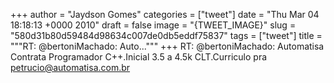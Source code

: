 
+++
author = "Jaydson Gomes"
categories = ["tweet"]
date = "Thu Mar 04 18:18:13 +0000 2010"
draft = false
image = "{TWEET_IMAGE}"
slug = "580d31b80d59484d98634c007de0db5eddf75837"
tags = ["tweet"]
title = """RT: @bertoniMachado: Auto..."""
+++
RT: @bertoniMachado: Automatisa Contrata Programador C++.Inicial 3.5 a 4.5k CLT.Curriculo pra petrucio@automatisa.com.br
